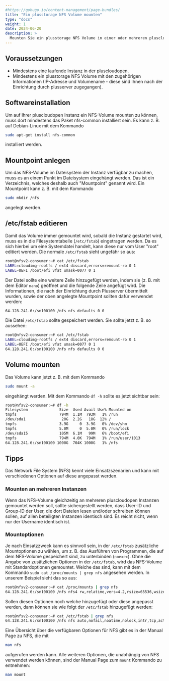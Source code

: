 ```yaml
---
#https://gohugo.io/content-management/page-bundles/
title: "Ein plusstorage NFS Volume mounten"
type: "docs"
weight: 1
date: 2024-06-20
description: >
  Mounten Sie ein plusstorage NFS Volume in einer oder mehreren pluscloudopen Instanzen
---
```


## Voraussetzungen

* Mindestens eine laufende Instanz in der pluscloudopen.
* Mindestens ein plusstorage NFS Volume mit den zugehörigen Informationen (IP-Adresse und Volumename - diese sind Ihnen nach der Einrichtung durch plusserver zugegangen).

## Softwareinstallation

Um auf Ihrer pluscloudopen Instanz ein NFS-Volume mounten zu können, muss dort mindestens das Paket nfs-common installiert sein. Es kann z. B. auf Debian-Linux mit dem Kommando 

```bash
sudo apt-get install nfs-common
```

installiert werden.

## Mountpoint anlegen

Um das NFS-Volume im Dateisystem der Instanz verfügbar zu machen, muss es an einem Punkt im Dateisystem eingehängt werden. Das ist ein Verzeichnis, welches deshalb auch "Mountpoint" genannt wird. Ein Mountpoint kann z. B. mit dem Kommando

```bash
sudo mkdir /nfs
```

angelegt werden.

## /etc/fstab editieren

Damit das Volume immer gemountet wird, sobald die Instanz gestartet wird, muss es in die Filesystemtabelle (`/etc/fstab`) eingetragen werden. Da es sich hierbei um eine Systemdatei handelt, kann diese nur vom User "root" editiert werden. Die normale `/etc/fstab` sieht ungefähr so aus:

```bash
root@nfsv2-consumer:~# cat /etc/fstab
LABEL=cloudimg-rootfs / ext4 discard,errors=remount-ro 0 1
LABEL=UEFI /boot/efi vfat umask=0077 0 1
```

Der Datei sollte eine weitere Zeile hinzugefügt werden, indem sie (z. B. mit dem Editor `nano`) geöffnet und die folgende Zeile angefügt wird. Die Informationen, die nach der Einrichtung durch Plusserver übermittelt wurden, sowie der oben angelegte Mountpoint sollten dafür verwendet werden:

```bash
64.128.241.6:/sn100100 /nfs nfs defaults 0 0
```

Die Datei `/etc/fstab` sollte gespeichert werden. Sie sollte jetzt z. B. so aussehen:

```bash
root@nfsv2-consumer:~# cat /etc/fstab
LABEL=cloudimg-rootfs / ext4 discard,errors=remount-ro 0 1
LABEL=UEFI /boot/efi vfat umask=0077 0 1
64.128.241.6:/sn100100 /nfs nfs defaults 0 0
```

## Volume mounten

Das Volume kann jetzt z. B. mit dem Kommando 

```bash
sudo mount -a
```

eingehängt werden. Mit dem Kommando `df -h` sollte es jetzt sichtbar sein:

```bash
root@nfsv2-consumer:~# df -h
Filesystem              Size  Used Avail Use% Mounted on
tmpfs                   794M  1.1M  793M   1% /run
/dev/sda1                20G  2.2G   18G  12% /
tmpfs                   3.9G     0  3.9G   0% /dev/shm
tmpfs                   5.0M     0  5.0M   0% /run/lock
/dev/sda15              105M  6.1M   99M   6% /boot/efi
tmpfs                   794M  4.0K  794M   1% /run/user/1013
64.128.241.6:/sn100100 1000G  704K 1000G   1% /nfs
```

## Tipps

Das Network File System (NFS) kennt viele Einsatzszenarien und kann mit verschiedenen Optionen auf diese angepasst werden.

### Mounten an mehreren Instanzen

Wenn das NFS-Volume gleichzeitig an mehreren pluscloudopen Instanzen gemountet werden soll, sollte sichergestellt werden, dass User-ID und Group-ID der User, die dort Dateien lesen und/oder schreiben können sollen, auf allen beteiligten Instanzen identisch sind. Es reicht nicht, wenn nur der Username identisch ist. 

### Mountoptionen

Je nach Einsatzzweck kann es sinnvoll sein, in der `/etc/fstab` zusätzliche Mountoptionen zu wählen, um z. B. das Ausführen von Programmen, die auf dem NFS-Volume gespeichert sind, zu unterbinden (`noexec`). Ohne die Angabe von zusätzlichen Optionen in der `/etc/fstab`, wird das NFS-Volume mit Standardoptionen gemountet. Welche das sind, kann mit dem Kommando `sudo cat /proc/mounts | grep nfs` angesehen werden. In unserem Beispiel sieht das so aus:

```bash
root@nfsv2-consumer:~# cat /proc/mounts | grep nfs
64.128.241.6:/sn100100 /nfs nfs4 rw,relatime,vers=4.2,rsize=65536,wsize=65536,namlen=255,hard,proto=tcp,timeo=600,retrans=2,sec=sys,clientaddr=192.168.0.126,local_lock=none,addr=64.128.241.6 0 0
```

Sollen diesen Optionen noch welche hinzugefügt oder diese angepasst werden, dann können sie wie folgt der `/etc/fstab` hinzugefügt werden:

```bash
root@nfsv2-consumer:~# cat /etc/fstab | grep nfs
64.128.241.6:/sn100100 /nfs nfs auto,nofail,noatime,nolock,intr,tcp,actimeo=1800 0 0
```

Eine Übersicht über die verfügbaren Optionen für NFS gibt es in der Manual Page zu NFS, die mit 

```bash
man nfs
```

aufgerufen werden kann. Alle weiteren Optionen, die unabhängig von NFS verwendet werden können, sind der Manual Page zum `mount` Kommando zu entnehmen:

```bash
man mount
```

